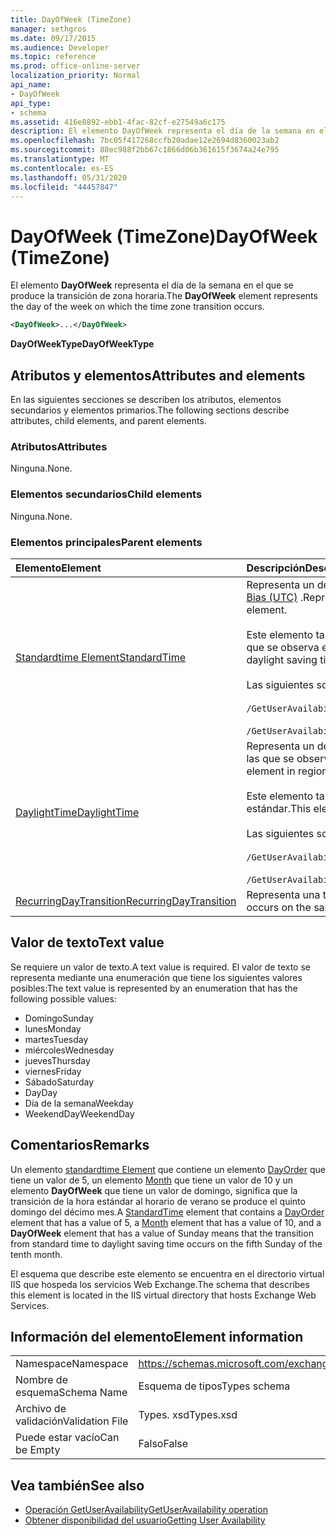 ```yaml
---
title: DayOfWeek (TimeZone)
manager: sethgros
ms.date: 09/17/2015
ms.audience: Developer
ms.topic: reference
ms.prod: office-online-server
localization_priority: Normal
api_name:
- DayOfWeek
api_type:
- schema
ms.assetid: 416e8892-ebb1-4fac-82cf-e27549a6c175
description: El elemento DayOfWeek representa el día de la semana en el que se produce la transición de zona horaria.
ms.openlocfilehash: 7bc05f417268ccfb20adae12e2694d8360023ab2
ms.sourcegitcommit: 88ec988f2bb67c1866d06b361615f3674a24e795
ms.translationtype: MT
ms.contentlocale: es-ES
ms.lasthandoff: 05/31/2020
ms.locfileid: "44457847"
---
```

# <a name="dayofweek-timezone"></a><span data-ttu-id="25218-103">DayOfWeek (TimeZone)</span><span class="sxs-lookup"><span data-stu-id="25218-103">DayOfWeek (TimeZone)</span></span>

<span data-ttu-id="25218-104">El elemento **DayOfWeek** representa el día de la semana en el que se produce la transición de zona horaria.</span><span class="sxs-lookup"><span data-stu-id="25218-104">The **DayOfWeek** element represents the day of the week on which the time zone transition occurs.</span></span> 
  
```xml
<DayOfWeek>...</DayOfWeek>
```

<span data-ttu-id="25218-105">**DayOfWeekType**</span><span class="sxs-lookup"><span data-stu-id="25218-105">**DayOfWeekType**</span></span>

## <a name="attributes-and-elements"></a><span data-ttu-id="25218-106">Atributos y elementos</span><span class="sxs-lookup"><span data-stu-id="25218-106">Attributes and elements</span></span>

<span data-ttu-id="25218-107">En las siguientes secciones se describen los atributos, elementos secundarios y elementos primarios.</span><span class="sxs-lookup"><span data-stu-id="25218-107">The following sections describe attributes, child elements, and parent elements.</span></span>
  
### <a name="attributes"></a><span data-ttu-id="25218-108">Atributos</span><span class="sxs-lookup"><span data-stu-id="25218-108">Attributes</span></span>

<span data-ttu-id="25218-109">Ninguna.</span><span class="sxs-lookup"><span data-stu-id="25218-109">None.</span></span>
  
### <a name="child-elements"></a><span data-ttu-id="25218-110">Elementos secundarios</span><span class="sxs-lookup"><span data-stu-id="25218-110">Child elements</span></span>

<span data-ttu-id="25218-111">Ninguna.</span><span class="sxs-lookup"><span data-stu-id="25218-111">None.</span></span>
  
### <a name="parent-elements"></a><span data-ttu-id="25218-112">Elementos principales</span><span class="sxs-lookup"><span data-stu-id="25218-112">Parent elements</span></span>

|<span data-ttu-id="25218-113">**Elemento**</span><span class="sxs-lookup"><span data-stu-id="25218-113">**Element**</span></span>|<span data-ttu-id="25218-114">**Descripción**</span><span class="sxs-lookup"><span data-stu-id="25218-114">**Description**</span></span>|
|:-----|:-----|
|[<span data-ttu-id="25218-115">Standardtime Element</span><span class="sxs-lookup"><span data-stu-id="25218-115">StandardTime</span></span>](standardtime.md) <br/> | <span data-ttu-id="25218-116">Representa un desplazamiento del tiempo con respecto a la hora universal coordinada (UTC) representada por el elemento [Bias (UTC)](bias-utc.md) .</span><span class="sxs-lookup"><span data-stu-id="25218-116">Represents an offset from the time relative to Coordinated Universal Time (UTC) represented by the [Bias (UTC)](bias-utc.md) element.</span></span><br/><br/><span data-ttu-id="25218-117">Este elemento también contiene información sobre la transición a la hora estándar del horario de verano en regiones en las que se observa el horario de verano.</span><span class="sxs-lookup"><span data-stu-id="25218-117">This element also contains information about the transition to standard time from daylight saving time in regions where daylight saving time is observed.</span></span><br/><br/><span data-ttu-id="25218-118">Las siguientes son las expresiones XPath de este elemento:</span><span class="sxs-lookup"><span data-stu-id="25218-118">The following are the XPath expressions to this element:</span></span><br/><br/>`/GetUserAvailabilityResponse/FreeBusyResponseArray/FreeBusyResponse/FreeBusyView/WorkingHours/TimeZone/StandardTime`<br/><br/>`/GetUserAvailabilityRequest/TimeZone/StandardTime` <br/> |
|[<span data-ttu-id="25218-119">DaylightTime</span><span class="sxs-lookup"><span data-stu-id="25218-119">DaylightTime</span></span>](daylighttime.md) <br/> | <span data-ttu-id="25218-120">Representa un desplazamiento del tiempo relativo a la hora UTC representado por el elemento [Bias (UTC)](bias-utc.md) en las regiones en las que se observa el horario de verano.</span><span class="sxs-lookup"><span data-stu-id="25218-120">Represents an offset from the time relative to UTC represented by the [Bias (UTC)](bias-utc.md) element in regions where daylight saving time is observed.</span></span><br/><br/><span data-ttu-id="25218-121">Este elemento también contiene información sobre cuándo se produce la transición al horario de verano desde la hora estándar.</span><span class="sxs-lookup"><span data-stu-id="25218-121">This element also contains information about when the transition to daylight saving time from standard time occurs.</span></span><br/><br/><span data-ttu-id="25218-122">Las siguientes son las expresiones XPath de este elemento:</span><span class="sxs-lookup"><span data-stu-id="25218-122">The following are the XPath expressions to this element:</span></span><br/><br/>`/GetUserAvailabilityResponse/FreeBusyResponseArray/FreeBusyResponse/FreeBusyView/WorkingHours/TimeZone/DaylightTime`<br/><br/>`/GetUserAvailabilityRequest/TimeZone/DaylightTime` <br/> |
|[<span data-ttu-id="25218-123">RecurringDayTransition</span><span class="sxs-lookup"><span data-stu-id="25218-123">RecurringDayTransition</span></span>](recurringdaytransition.md) <br/> |<span data-ttu-id="25218-124">Representa una transición de zona horaria que se produce el mismo día cada año.</span><span class="sxs-lookup"><span data-stu-id="25218-124">Represents a time zone transition that occurs on the same day each year.</span></span>  <br/> |
   
## <a name="text-value"></a><span data-ttu-id="25218-125">Valor de texto</span><span class="sxs-lookup"><span data-stu-id="25218-125">Text value</span></span>

<span data-ttu-id="25218-126">Se requiere un valor de texto.</span><span class="sxs-lookup"><span data-stu-id="25218-126">A text value is required.</span></span> <span data-ttu-id="25218-127">El valor de texto se representa mediante una enumeración que tiene los siguientes valores posibles:</span><span class="sxs-lookup"><span data-stu-id="25218-127">The text value is represented by an enumeration that has the following possible values:</span></span>
  
- <span data-ttu-id="25218-128">Domingo</span><span class="sxs-lookup"><span data-stu-id="25218-128">Sunday</span></span>    
- <span data-ttu-id="25218-129">lunes</span><span class="sxs-lookup"><span data-stu-id="25218-129">Monday</span></span>    
- <span data-ttu-id="25218-130">martes</span><span class="sxs-lookup"><span data-stu-id="25218-130">Tuesday</span></span>    
- <span data-ttu-id="25218-131">miércoles</span><span class="sxs-lookup"><span data-stu-id="25218-131">Wednesday</span></span>    
- <span data-ttu-id="25218-132">jueves</span><span class="sxs-lookup"><span data-stu-id="25218-132">Thursday</span></span>    
- <span data-ttu-id="25218-133">viernes</span><span class="sxs-lookup"><span data-stu-id="25218-133">Friday</span></span>    
- <span data-ttu-id="25218-134">Sábado</span><span class="sxs-lookup"><span data-stu-id="25218-134">Saturday</span></span>    
- <span data-ttu-id="25218-135">Day</span><span class="sxs-lookup"><span data-stu-id="25218-135">Day</span></span>    
- <span data-ttu-id="25218-136">Día de la semana</span><span class="sxs-lookup"><span data-stu-id="25218-136">Weekday</span></span>   
- <span data-ttu-id="25218-137">WeekendDay</span><span class="sxs-lookup"><span data-stu-id="25218-137">WeekendDay</span></span>
    
## <a name="remarks"></a><span data-ttu-id="25218-138">Comentarios</span><span class="sxs-lookup"><span data-stu-id="25218-138">Remarks</span></span>

<span data-ttu-id="25218-139">Un elemento [standardtime Element](standardtime.md) que contiene un elemento [DayOrder](dayorder.md) que tiene un valor de 5, un elemento [Month](month.md) que tiene un valor de 10 y un elemento **DayOfWeek** que tiene un valor de domingo, significa que la transición de la hora estándar al horario de verano se produce el quinto domingo del décimo mes.</span><span class="sxs-lookup"><span data-stu-id="25218-139">A [StandardTime](standardtime.md) element that contains a [DayOrder](dayorder.md) element that has a value of 5, a [Month](month.md) element that has a value of 10, and a **DayOfWeek** element that has a value of Sunday means that the transition from standard time to daylight saving time occurs on the fifth Sunday of the tenth month.</span></span> 
  
<span data-ttu-id="25218-140">El esquema que describe este elemento se encuentra en el directorio virtual IIS que hospeda los servicios Web Exchange.</span><span class="sxs-lookup"><span data-stu-id="25218-140">The schema that describes this element is located in the IIS virtual directory that hosts Exchange Web Services.</span></span>
  
## <a name="element-information"></a><span data-ttu-id="25218-141">Información del elemento</span><span class="sxs-lookup"><span data-stu-id="25218-141">Element information</span></span>

|||
|:-----|:-----|
|<span data-ttu-id="25218-142">Namespace</span><span class="sxs-lookup"><span data-stu-id="25218-142">Namespace</span></span>  <br/> |https://schemas.microsoft.com/exchange/services/2006/types  <br/> |
|<span data-ttu-id="25218-143">Nombre de esquema</span><span class="sxs-lookup"><span data-stu-id="25218-143">Schema Name</span></span>  <br/> |<span data-ttu-id="25218-144">Esquema de tipos</span><span class="sxs-lookup"><span data-stu-id="25218-144">Types schema</span></span>  <br/> |
|<span data-ttu-id="25218-145">Archivo de validación</span><span class="sxs-lookup"><span data-stu-id="25218-145">Validation File</span></span>  <br/> |<span data-ttu-id="25218-146">Types. xsd</span><span class="sxs-lookup"><span data-stu-id="25218-146">Types.xsd</span></span>  <br/> |
|<span data-ttu-id="25218-147">Puede estar vacío</span><span class="sxs-lookup"><span data-stu-id="25218-147">Can be Empty</span></span>  <br/> |<span data-ttu-id="25218-148">Falso</span><span class="sxs-lookup"><span data-stu-id="25218-148">False</span></span>  <br/> |
   
## <a name="see-also"></a><span data-ttu-id="25218-149">Vea también</span><span class="sxs-lookup"><span data-stu-id="25218-149">See also</span></span>

- [<span data-ttu-id="25218-150">Operación GetUserAvailability</span><span class="sxs-lookup"><span data-stu-id="25218-150">GetUserAvailability operation</span></span>](getuseravailability-operation.md)
- [<span data-ttu-id="25218-151">Obtener disponibilidad del usuario</span><span class="sxs-lookup"><span data-stu-id="25218-151">Getting User Availability</span></span>](https://msdn.microsoft.com/library/d4133fcb-9b0f-4e6b-aadf-a389da83516a%28Office.15%29.aspx)

